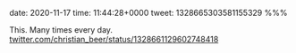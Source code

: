 date: 2020-11-17
time: 11:44:28+0000
tweet: 1328665303581155329
%%%

This. Many times every day. [twitter.com/christian\_beer/status/1328661129602748418](https://twitter.com/christian_beer/status/1328661129602748418)
